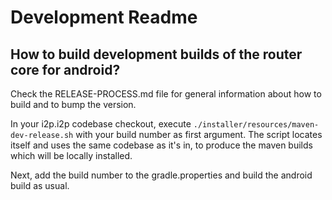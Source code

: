 # Development Readme

## How to build development builds of the router core for android?

Check the RELEASE-PROCESS.md file for general information about how to build and to bump the version.

In your i2p.i2p codebase checkout, execute `./installer/resources/maven-dev-release.sh` with your build number as first argument.
The script locates itself and uses the same codebase as it's in, to produce the maven builds which will be locally installed.

Next, add the build number to the gradle.properties and build the android build as usual.

